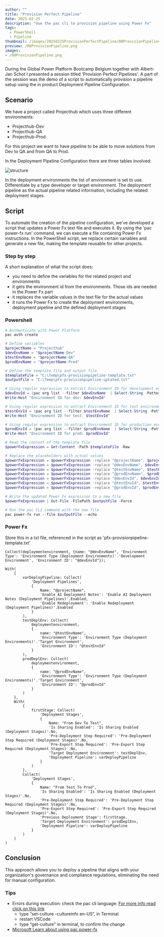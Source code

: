 ```yaml
---
author: ""
title: "Provision Perfect Pipeline"
date: 2025-02-25
description: "Use the pac cli to provision pipeline using Power Fx"
tags:
  - PowerShell
  - Pipeline
thumbnail: /images/20250225ProvisionPerfectPipeline/00ProvisionPipeline.png
preview: /00ProvisionPipeline.png
images: 
- /00ProvisionPipeline.png
---
```



During the Global Power Platform Bootcamp Belgium together with Albert-Jan Schot I presented a session titled 'Provision Perfect Pipelines'. 
A part of the session was the demo of a script to automatically provision a pipeline setup using the in product Deployment Pipeline Configuration.

## Scenario
We have a project called Projecthub which uses three different environments:
* Projecthub-Dev
* Projecthub-QA 
* Projecthub-Prod

For this project we want to have pipeline to be able to move solutions from Dev to QA and from QA to Prod.

In the Deployment Pipeline Configuration there are three tables involved: 

![structure](/images/20250225ProvisionPerfectPipeline/structure.png)
 

In the deployment environments the list of environment is set to use. Differentiate by a type developer or target environment. 
The deployment pipeline as the actual pipeline related information, including the related deployment stages. 

## Script
To automate the creation of the pipeline configuration, we've developed a script that updates a Power Fx text file and executes it. By using the 'pac power-fx run' command, we can execute a file containing Power Fx instructions. In the PowerShell script, we replace certain variables and generate a new file, making the template reusable for other projects.

### Step by step
A short explanation of what the script does:
* you need to define the variables for the related project and environments
* it gets the environment id from the environments. Those ids are needed in the Power Fx part 
* it replaces the variable values in the text file for the actual values
* it runs the Power Fx to create the deployment environments, deployment pipeline and the defined deployment stages


### Powershell

```powershell
# Authenticate with Power Platform
pac auth create 

# Define variables
$projectName = "Projecthub"
$devEnvName = "$projectName-Dev"
$testEnvName = "$projectName-QA"
$prodEnvName = "$projectName-Prod"

# Define the template file and output file
$templateFile = "C:\Temp\pfx-provisionpipeline-template.txt"
$outputFile = "C:\Temp\pfx-provisionpipeline-uptated.txt"

# Using regular expression to extract Environment ID for development environment
$devEnvId = (pac org list --filter $devEnvName  | Select-String -Pattern "\s+([0-9a-fA-F-]+)\s+https").Matches.Groups[1].Value
Write-Host "Environment ID for dev: $devEnvId"

# Using regular expression to extract Environment ID for test environment
$testEnvId = (pac org list --filter $testEnvName  | Select-String -Pattern "\s+([0-9a-fA-F-]+)\s+https").Matches.Groups[1].Value
Write-Host "Environment ID for test: $testEnvId"

# Using regular expression to extract Environment ID for production environment
$prodEnvId = (pac org list --filter $prodEnvName  | Select-String -Pattern "\s+([0-9a-fA-F-]+)\s+https").Matches.Groups[1].Value
Write-Host "Environment ID for prod: $prodEnvId"

# Read the content of the template file
$powerFxExpression = Get-Content -Path $templateFile -Raw

# Replace the placeholders with actual values
$powerFxExpression = $powerFxExpression -replace "@projectName", $projectName
$powerFxExpression = $powerFxExpression -replace "@devEnvName", $devEnvName
$powerFxExpression = $powerFxExpression -replace "@testEnvName", $testEnvName
$powerFxExpression = $powerFxExpression -replace "@prodEnvName", $prodEnvName
$powerFxExpression = $powerFxExpression -replace "@devEnvId", $devEnvId
$powerFxExpression = $powerFxExpression -replace "@testEnvId", $testEnvId
$powerFxExpression = $powerFxExpression -replace "@prodEnvId", $prodEnvId

# Write the updated Power Fx expression to a new file
$powerFxExpression | Out-File -FilePath $outputFile -Force

# Run the pac CLI command with the new file
pac power-fx run --file $outputFile --echo
```

### Power Fx
Store this in a txt file, referenced in the script as 'pfx-provisionpipeline-template.txt'


```
Collect(deploymentenvironment, {name: "@devEnvName", 'Environment Type': 'Environment Type (Deployment Environments)'.'Development Environment', 'Environment ID': "@devEnvId"});

With(
    {
        varDeployPipeline: Collect(
            'Deployment Pipelines', 
            {
                Name: "@projectName", 
                'Enable AI Deployment Notes': 'Enable AI Deployment Notes (Deployment Pipelines)'.Enabled, 
                'Enable Redeployment': 'Enable Redeployment (Deployment Pipelines)'.Enabled
            }
        ),
        testDeplEnv: Collect(
            deploymentenvironment, 
            {
                name: "@testEnvName", 
                'Environment Type': 'Environment Type (Deployment Environments)'.'Target Environment', 
                'Environment ID': "@testEnvId"
            }
        ),
        prodDeplEnv: Collect(
            deploymentenvironment, 
            {
                name: "@prodEnvName", 
                'Environment Type': 'Environment Type (Deployment Environments)'.'Target Environment', 
                'Environment ID': "@prodEnvId"
            }
        )
    },
    With(
        {
            firstStage: Collect(
                'Deployment Stages',
                {
                    Name: "From Dev To Test",
                    'Is Sharing Enabled': 'Is Sharing Enabled (Deployment Stages)'.No,
                    'Pre-Deployment Step Required': 'Pre-Deployment Step Required (Deployment Stages)'.No,
                    'Pre-Export Step Required': 'Pre-Export Step Required (Deployment Stages)'.No,
                    'Target Deployment Environment': testDeplEnv,     
                    'Deployment Pipeline': varDeployPipeline
                }
            )
        },
        Collect(
            'Deployment Stages',
            {
                Name: "From Test To Prod",
                'Is Sharing Enabled': 'Is Sharing Enabled (Deployment Stages)'.No,
                'Pre-Deployment Step Required': 'Pre-Deployment Step Required (Deployment Stages)'.No,
                'Pre-Export Step Required': 'Pre-Export Step Required (Deployment Stages)'.No,
                'Previous Deployment Stage': firstStage,
                'Target Deployment Environment': prodDeplEnv,     
                'Deployment Pipeline': varDeployPipeline
            }
        )
    )
)
```


## Conclusion
This approach allows you to deploy a pipeline that aligns with your organization's governance and compliance regulations, eliminating the need for manual configuration.

### Tips
* Errors during execution: check the pac cli language: [For more info read click on this link](https://dianabirkelbach.wordpress.com/2023/10/30/setup-the-language-for-pac-power-fx-in-vscode-terminal/)
    * type “set-culture -cultureinfo en-US”, in Terminal
    * restart VSCode
    * type “get-culture” in terminal, to confirm the change
* [Microsoft Learn about using pac power-fx](https://learn.microsoft.com/en-us/power-platform/developer/cli/reference/power-fx)

